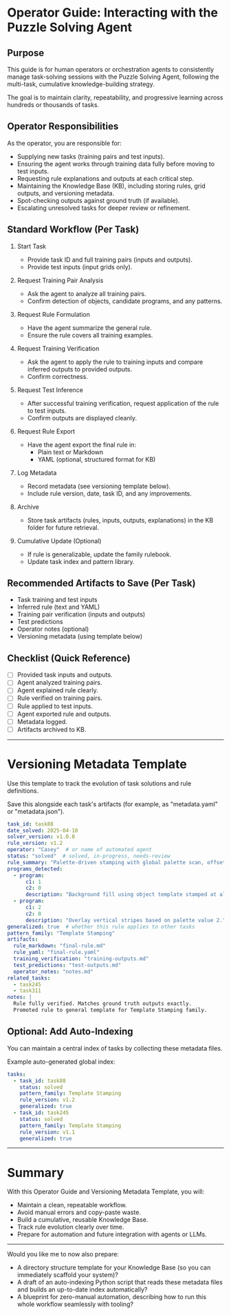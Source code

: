 # Operator Guide: Interacting with the Puzzle Solving Agent

## Purpose

This guide is for human operators or orchestration agents to consistently manage task-solving sessions with the Puzzle Solving Agent, following the multi-task, cumulative knowledge-building strategy.

The goal is to maintain clarity, repeatability, and progressive learning across hundreds or thousands of tasks.

## Operator Responsibilities

As the operator, you are responsible for:
- Supplying new tasks (training pairs and test inputs).
- Ensuring the agent works through training data fully before moving to test inputs.
- Requesting rule explanations and outputs at each critical step.
- Maintaining the Knowledge Base (KB), including storing rules, grid outputs, and versioning metadata.
- Spot-checking outputs against ground truth (if available).
- Escalating unresolved tasks for deeper review or refinement.

## Standard Workflow (Per Task)

1. Start Task
   - Provide task ID and full training pairs (inputs and outputs).
   - Provide test inputs (input grids only).

2. Request Training Pair Analysis
   - Ask the agent to analyze all training pairs.
   - Confirm detection of objects, candidate programs, and any patterns.

3. Request Rule Formulation
   - Have the agent summarize the general rule.
   - Ensure the rule covers all training examples.

4. Request Training Verification
   - Ask the agent to apply the rule to training inputs and compare inferred outputs to provided outputs.
   - Confirm correctness.

5. Request Test Inference
   - After successful training verification, request application of the rule to test inputs.
   - Confirm outputs are displayed cleanly.

6. Request Rule Export
   - Have the agent export the final rule in:
     - Plain text or Markdown
     - YAML (optional, structured format for KB)

7. Log Metadata
   - Record metadata (see versioning template below).
   - Include rule version, date, task ID, and any improvements.

8. Archive
   - Store task artifacts (rules, inputs, outputs, explanations) in the KB folder for future retrieval.

9. Cumulative Update (Optional)
   - If rule is generalizable, update the family rulebook.
   - Update task index and pattern library.

## Recommended Artifacts to Save (Per Task)

- Task training and test inputs
- Inferred rule (text and YAML)
- Training pair verification (inputs and outputs)
- Test predictions
- Operator notes (optional)
- Versioning metadata (using template below)

## Checklist (Quick Reference)

- [ ] Provided task inputs and outputs.
- [ ] Agent analyzed training pairs.
- [ ] Agent explained rule clearly.
- [ ] Rule verified on training pairs.
- [ ] Rule applied to test inputs.
- [ ] Agent exported rule and outputs.
- [ ] Metadata logged.
- [ ] Artifacts archived to KB.

---

# Versioning Metadata Template

Use this template to track the evolution of task solutions and rule definitions.

Save this alongside each task's artifacts (for example, as "metadata.yaml" or "metadata.json").

```yaml
task_id: task88
date_solved: 2025-04-10
solver_version: v1.0.0
rule_version: v1.2
operator: "Casey"  # or name of automated agent
status: "solved"  # solved, in-progress, needs-review
rule_summary: "Palette-driven stamping with global palette scan, offset based template stamping."
programs_detected:
  - program:
      c1: 1
      c2: 0
      description: "Background fill using object template stamped at all empty positions."
  - program:
      c1: 2
      c2: 0
      description: "Overlay vertical stripes based on palette value 2."
generalized: true  # whether this rule applies to other tasks
pattern_family: "Template Stamping"
artifacts:
  rule_markdown: "final-rule.md"
  rule_yaml: "final-rule.yaml"
  training_verification: "training-outputs.md"
  test_predictions: "test-outputs.md"
  operator_notes: "notes.md"
related_tasks:
  - task245
  - task311
notes: |
  Rule fully verified. Matches ground truth outputs exactly.
  Promoted rule to general template for Template Stamping family.
```

## Optional: Add Auto-Indexing

You can maintain a central index of tasks by collecting these metadata files.

Example auto-generated global index:

```yaml
tasks:
  - task_id: task88
    status: solved
    pattern_family: Template Stamping
    rule_version: v1.2
    generalized: true
  - task_id: task245
    status: solved
    pattern_family: Template Stamping
    rule_version: v1.1
    generalized: true
```

---

# Summary

With this Operator Guide and Versioning Metadata Template, you will:
- Maintain a clean, repeatable workflow.
- Avoid manual errors and copy-paste waste.
- Build a cumulative, reusable Knowledge Base.
- Track rule evolution clearly over time.
- Prepare for automation and future integration with agents or LLMs.

---

Would you like me to now also prepare:
- A directory structure template for your Knowledge Base (so you can immediately scaffold your system)?
- A draft of an auto-indexing Python script that reads these metadata files and builds an up-to-date index automatically?
- A blueprint for zero-manual automation, describing how to run this whole workflow seamlessly with tooling?
